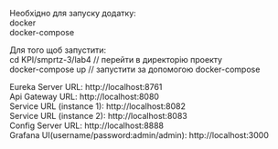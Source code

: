 Необхідно для запуску додатку:  
docker  
docker-compose

Для того щоб запустити:  
cd KPI/smprtz-3/lab4 // перейти в директорію проекту  
docker-compose up // запустити за допомогою docker-compose

Eureka Server URL: http://localhost:8761  
Api Gateway URL: http://localhost:8080  
Service URL (instance 1): http://localhost:8082  
Service URL (instance 2): http://localhost:8083  
Config Server URL: http://localhost:8888  
Grafana UI(username/password:admin/admin): http://localhost:3000

